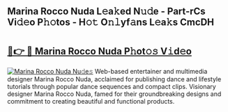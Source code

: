 ## Marina Rocco Nuda L𝚎a𝚔ed N𝚞𝚍e - Part-rCs Vi𝚍𝚎o P𝚑𝚘tos - H𝚘𝚝 O𝚗𝚕yf𝚊ns L𝚎a𝚔s CmcDH

# <h2><a href="http://kfb69ci.oniu.top/?m=Marina+Rocco+Nuda">🔗👉 🔴 Marina Rocco Nuda P𝚑ot𝚘𝚜 V𝚒d𝚎o</a></h2>

[![Marina Rocco Nuda Nu𝚍e𝚜](https://i.imgur.com/0qMVB7G.gif)](http://kfb69ci.oniu.top/?m=Marina+Rocco+Nuda)
Web-based entertainer and multimedia designer Marina Rocco Nuda, acclaimed for publishing dance and lifestyle tutorials through popular dance sequences and compact clips. Visionary designer Marina Rocco Nuda, famed for their groundbreaking designs and commitment to creating beautiful and functional products.  
